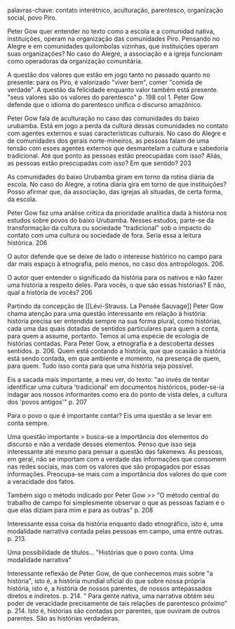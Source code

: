 
palavras-chave: contato interétnico, aculturação, parentesco, organização social, povo Piro. 

Peter Gow quer entender no texto como a escola e a comunidad nativa, instituições, operam na organização das comunidades Piro. 
Pensando no Alegre e em comunidades quilombolas vizinhas, que instituições operam suas organizações? No caso do Alegre, a associação e a igreja funcionam como operadoras da organização comunitária. 

A questão dos valores que estão em jogo tanto no passado quanto no presente: para os Piro, é valorizado "viver bem", comer "comida de verdade". A questão da felicidade enquanto valor também está presente. "seus valores são os valores do parentesco" p. 198 col 1. 
Peter Gow defende que o idioma do parentesco unifica o discurso amazônico. 

Peter Gow fala de aculturação no caso das comunidades do baixo urubamba. Está em jogo a perda da cultura dessas comunidades no contato com agentes externos e suas características culturais. No caso do Alegre e de comunidades dos gerais norte-mineiros, as pessoas falam de uma tensão com esses agentes externos que desmantelam a cultura e sabedoria tradicional. Até que ponto as pessoas estão preocupadas com isso? Aliás, as pessoas estão preocupadas com isso? Em que sentido? 203

As comunidades do baixo Urubamba giram em torno da rotina diária da escola. No caso do Alegre, a rotina diária gira em torno de que instituições? Posso afirmar que, da associação, das igrejas ali situadas, de certa forma, da escola. 

Peter Gow faz uma análise crítica da prioridade analítica dada à história nos estudos sobre povos do baixo Urubamba. Nesses estudos, parte-se da transformação da cultura ou sociedade "tradicional" sob o impacto do contato com uma cultura ou sociedade de fora. Seria essa a leitura histórica. 206

O autor defende que se deixe de lado o interesse histórico no campo para dar mais espaço à etnografia, pelo menos, no caso dos antropólogos. 206.

O autor quer entender o significado da história para os nativos e não fazer uma história a respeito deles. Para vocês, o que são essas histórias? E não, qual a história de vocês? 206

Partindo da concepção de [[Lévi-Strauss. La Pensée Sauvage]] Peter Gow chama atenção para uma questão interessante em relação à história: história precisa ser entendida sempre na sua forma plural, como histórias, cada uma das quais dotadas de sentidos particulares para quem a conta, para quem a assume, portanto. Temos aí uma espécie de ecologia de histórias contadas. Para Peter Gow, a etnografia é a descoberta desses sentidos. p. 206. Quem está contando a história, que que ocasião a história está sendo contada, em que ambiente e momento, na presença de quem, para quem. Tudo isso conta para que uma história seja possível. 

Eis a sacada mais importante, a meu ver, do texto: "ao invés de tentar identificar uma cultura 'tradicional' em documentos históricos, poder-se-ia indagar aos nossos informantes como era do ponto de vista deles, a cultura dos 'povos antigos'" p. 207

Para o povo o que é importante contar? Eis uma questão a se levar em conta sempre. 

Uma questão importante > busca-se a importância dos elementos do discurso e não a verdade desses elementos. Penso que isso seja interessante até mesmo para pensar a questão das fakenews. As pessoas, em geral, não se importam com a verdade das informações que consomem nas redes sociais, mas com os valores que são propagados por essas informações. Preocupa-se mais com a importância dos valores do que com a veracidade dos fatos. 

Também sigo o método indicado por Peter Gow >> "O método central do trabalho de campo foi simplesmente observar o que as pessoas faziam e o que elas diziam para mim e para as outras" p. 208

Interessante essa coisa da história enquanto dado etnográfico, isto é, uma modalidade narrativa contada pelas pessoas em campo, uma entre outras. p. 213. 

Uma possibilidade de títulos... "Histórias que o povo conta. Uma modalidade narrativa"

Interessante reflexão de Peter Gow, de que conhecemos mais sobre "a história", isto é, a história mundial oficial do que sobre nossa própria história, isto é, a história de nossos parentes, de nossos antepassados diretos e indiretos. p. 214. 
" Para gente nativa, uma narrativa obtém seu poder de veracidade precisamente de tais relações de parentesco próximo" p. 214. Isto é, histórias são contadas por parentes, que ouviram de outros parentes. São as histórias verdadeiras. 